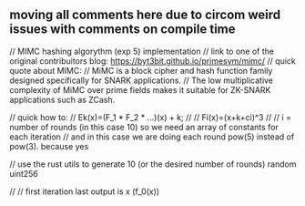 ## moving all comments here due to circom weird issues with comments on compile time

// MIMC hashing algorythm (exp 5) implementation
// link to one of the original contribuitors blog: https://byt3bit.github.io/primesym/mimc/
// quick quote about MIMC:
// MiMC is a block cipher and hash function family designed specifically for SNARK applications. 
// The low multiplicative complexity of MiMC over prime fields makes it suitable for ZK-SNARK applications such as ZCash.

// quick how to:
// Ek(x)=(F_1 * F_2 * ...)(x) + k;
//
// Fi(x)=(x+k+ci)^3
//
// i = number of rounds (in this case 10) so we need an array of constants for each iteration
// and in this case we are doing each round pow(5) instead of pow(3). because yes


  // use the rust utils to generate 10 (or the desired number of rounds) random uint256

//   // first iteration last output is x (f_0(x))

